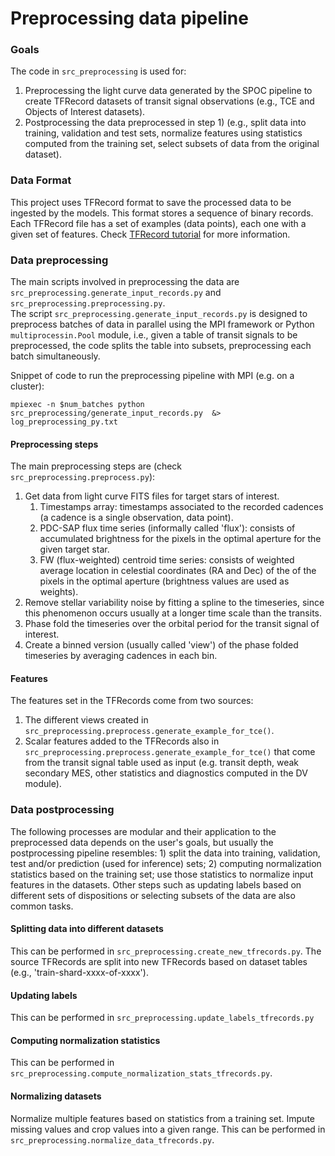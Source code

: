 # Preprocessing data pipeline

### Goals

The code in `src_preprocessing` is used for:

1. Preprocessing the light curve data generated by the SPOC pipeline to create TFRecord datasets of transit signal
   observations (e.g., TCE and Objects of Interest datasets).
2. Postprocessing the data preprocessed in step 1) (e.g., split data into training, validation and test sets,
   normalize features using statistics computed from the training set, select subsets of data from the original
   dataset).

### Data Format

This project uses TFRecord format to save the processed data to be ingested by the models. This format stores a sequence
of binary records. Each TFRecord file has a set of examples (data points), each one with a given set of features. Check
[TFRecord tutorial](https://www.tensorflow.org/tutorials/load_data/tfrecord) for more information.

### Data preprocessing

The main scripts involved in preprocessing the data are `src_preprocessing.generate_input_records.py`
and `src_preprocessing.preprocessing.py`.\
The script `src_preprocessing.generate_input_records.py` is designed to preprocess batches of data in parallel using the
MPI framework or Python `multiprocessin.Pool` module, i.e., given a table of transit signals to be preprocessed, the
code splits the table into subsets, preprocessing each batch simultaneously.

Snippet of code to run the preprocessing pipeline with MPI (e.g. on a cluster):

```shell
mpiexec -n $num_batches python src_preprocessing/generate_input_records.py  &>  log_preprocessing_py.txt
```

#### Preprocessing steps

The main preprocessing steps are (check `src_preprocessing.preprocess.py`):

1. Get data from light curve FITS files for target stars of interest.
   1. Timestamps array: timestamps associated to the recorded cadences (a cadence is a single observation, data point).
   2. PDC-SAP flux time series (informally called 'flux'): consists of accumulated brightness for the pixels in the
      optimal aperture for the given target star.
   3. FW (flux-weighted) centroid time series: consists of weighted average location in celestial coordinates (RA and
      Dec) of the of the pixels in the optimal aperture (brightness values are used as weights).
3. Remove stellar variability noise by fitting a spline to the timeseries, since this phenomenon occurs usually at a
   longer time scale than the transits.
4. Phase fold the timeseries over the orbital period for the transit signal of interest.
5. Create a binned version (usually called 'view') of the phase folded timeseries by averaging cadences in each bin.

#### Features

The features set in the TFRecords come from two sources:

1. The different views created in `src_preprocessing.preprocess.generate_example_for_tce()`.
2. Scalar features added to the TFRecords also in `src_preprocessing.preprocess.generate_example_for_tce()` that come
   from the transit signal table used as input (e.g. transit depth, weak secondary MES, other statistics and diagnostics
   computed in the DV module).

### Data postprocessing

The following processes are modular and their application to the preprocessed data depends on the user's goals, but
usually the postprocessing pipeline resembles: 1) split the data into training, validation, test and/or prediction
(used for inference) sets; 2) computing normalization statistics based on the training set; use those statistics to
normalize input features in the datasets. Other steps such as updating labels based on different sets of dispositions or
selecting subsets of the data are also common tasks.

#### Splitting data into different datasets

This can be performed in `src_preprocessing.create_new_tfrecords.py`. The source TFRecords are split into new TFRecords
based on dataset tables (e.g., 'train-shard-xxxx-of-xxxx').

#### Updating labels

This can be performed in `src_preprocessing.update_labels_tfrecords.py`

#### Computing normalization statistics

This can be performed in `src_preprocessing.compute_normalization_stats_tfrecords.py`.

#### Normalizing datasets

Normalize multiple features based on statistics from a training set. Impute missing values and crop values into a given
range. This can be performed in `src_preprocessing.normalize_data_tfrecords.py`.